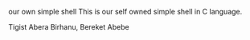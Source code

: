 our own simple shell
This is our self owned simple shell in C language.

Tigist Abera Birhanu, Bereket Abebe
